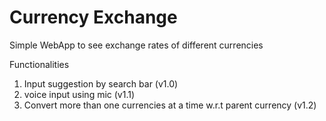 # Currency Exchange
Simple WebApp to see exchange rates of different currencies

Functionalities

1. Input suggestion by search bar (v1.0)
2. voice input using mic (v1.1)
3. Convert more than one currencies at a time w.r.t parent currency (v1.2)



